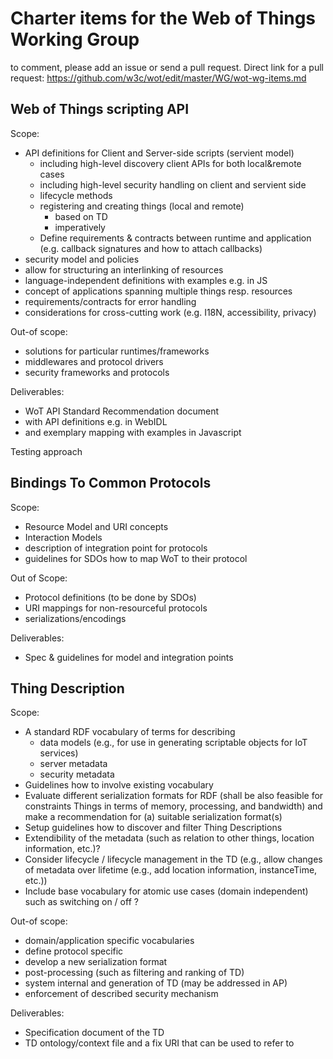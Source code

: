 # Charter items for the Web of Things Working Group

to comment, please add an issue or send a pull request.
Direct link for a pull request: https://github.com/w3c/wot/edit/master/WG/wot-wg-items.md

## Web of Things scripting API

Scope:
* API definitions for Client and Server-side scripts (servient model)
  * including high-level discovery client APIs for both local&remote cases
  * including high-level security handling on client and servient side
  * lifecycle methods
  * registering and creating things (local and remote)
    * based on TD
    * imperatively
  * Define requirements & contracts between runtime and application (e.g. callback signatures and how to attach callbacks)
* security model and policies
* allow for structuring an interlinking of resources
* language-independent definitions with examples e.g. in JS
* concept of applications spanning multiple things resp. resources
* requirements/contracts for error handling
* considerations for cross-cutting work (e.g. I18N, accessibility, privacy)

Out-of scope:
* solutions for particular runtimes/frameworks
* middlewares and protocol drivers
* security frameworks and protocols

Deliverables:
* WoT API Standard Recommendation document
 * with API definitions e.g. in WebIDL
 * and exemplary mapping with examples in Javascript

Testing approach

## Bindings To Common Protocols

Scope:
* Resource Model and URI concepts
* Interaction Models
* description of integration point for protocols
* guidelines for SDOs how to map WoT to their protocol

Out of Scope:
* Protocol definitions (to be done by SDOs)
* URI mappings for non-resourceful protocols
* serializations/encodings

Deliverables:
* Spec & guidelines for model and integration points

## Thing Description
Scope:

* A standard RDF vocabulary of terms for describing
	* data models (e.g., for use in generating scriptable objects for IoT services)
	* server metadata
	* security metadata
* Guidelines how to involve existing vocabulary  
* Evaluate different serialization formats for RDF (shall be also feasible for constraints Things in terms of memory, processing, and bandwidth) and make a recommendation for (a) suitable serialization format(s)
* Setup guidelines how to discover and filter Thing Descriptions
* Extendibility of the metadata (such as relation to other things, location information, etc.)?
* Consider lifecycle / lifecycle management in the TD (e.g., allow changes of metadata over lifetime (e.g., add location information, instanceTime, etc.))
* Include base vocabulary for atomic use cases (domain independent) such as switching on / off ?



Out-of scope:
* domain/application specific vocabularies
* define protocol specific
* develop a new serialization format
* post-processing (such as filtering and ranking of TD)
* system internal and generation of TD (may be addressed in AP)
* enforcement of described security mechanism

Deliverables:
* Specification document of the TD
* TD ontology/context file and a fix URI that can be used to refer to
